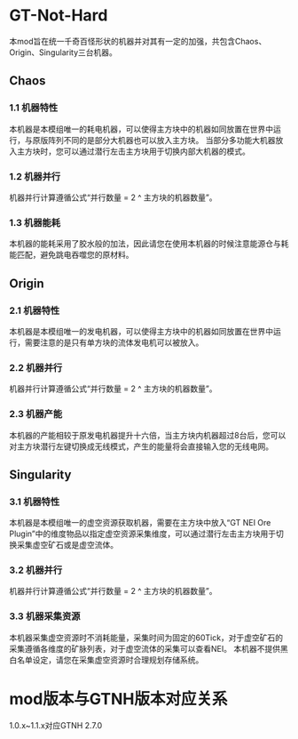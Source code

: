 # GT-Not-Hard
本mod旨在统一千奇百怪形状的机器并对其有一定的加强，共包含Chaos、Origin、Singularity三台机器。

## Chaos
### 1.1 机器特性
本机器是本模组唯一的耗电机器，可以使得主方块中的机器如同放置在世界中运行，与原版阵列不同的是部分大机器也可以放入主方块。
当部分多功能大机器放入主方块时，您可以通过潜行左击主方块用于切换内部大机器的模式。

### 1.2 机器并行
机器并行计算遵循公式“并行数量 = 2 ^ 主方块的机器数量”。

### 1.3 机器能耗
本机器的能耗采用了胶水般的加法，因此请您在使用本机器的时候注意能源仓与耗能匹配，避免跳电吞噬您的原材料。

## Origin
### 2.1 机器特性
本机器是本模组唯一的发电机器，可以使得主方块中的机器如同放置在世界中运行，需要注意的是只有单方块的流体发电机可以被放入。

### 2.2 机器并行
机器并行计算遵循公式“并行数量 = 2 ^ 主方块的机器数量”。

### 2.3 机器产能
本机器的产能相较于原发电机器提升十六倍，当主方块内机器超过8台后，您可以对主方块潜行左键切换成无线模式，产生的能量将会直接输入您的无线电网。

## Singularity
### 3.1 机器特性
本机器是本模组唯一的虚空资源获取机器，需要在主方块中放入“GT NEI Ore Plugin”中的维度物品以指定虚空资源采集维度，可以通过潜行左击主方块用于切换采集虚空矿石或是虚空流体。

### 3.2 机器并行
机器并行计算遵循公式“并行数量 = 2 ^ 主方块的机器数量”。

### 3.3 机器采集资源
本机器采集虚空资源时不消耗能量，采集时间为固定的60Tick，对于虚空矿石的采集遵循各维度的矿脉列表，对于虚空流体的采集可以查看NEI。
本机器不提供黑白名单设定，请您在采集虚空资源时合理规划存储系统。

# mod版本与GTNH版本对应关系
1.0.x~1.1.x对应GTNH 2.7.0
